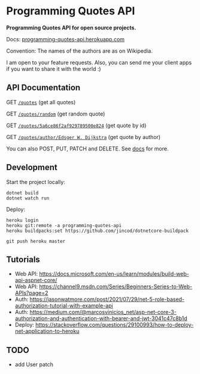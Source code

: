 # Programming Quotes API

**Programming Quotes API for open source projects.**

Docs: [programming-quotes-api.herokuapp.com](https://programming-quotes-api.herokuapp.com)

Convention: The names of the authors are as on Wikipedia.

I am open to your feature requests. Also, you can send me your client apps if you want to share it with the world :)

## API Documentation

GET [`/quotes`](https://programming-quotes-api.herokuapp.com/quotes) (get all quotes)

GET [`/quotes/random`](https://programming-quotes-api.herokuapp.com/quotes/random) (get random quote)

GET [`/quotes/5a6ce86f2af929789500e824`](https://programming-quotes-api.herokuapp.com/quotes/5a6ce86f2af929789500e824) (get quote by id)

GET [`/quotes/author/Edsger W. Dijkstra`](https://programming-quotes-api.herokuapp.com/quotes/author/Edsger%20W.%20Dijkstra) (get quote by author)

You can also POST, PUT, PATCH and DELETE. See [docs](https://https://programming-quotes-api.herokuapp.com) for more.

## Development

Start the project locally:

```
dotnet build
dotnet watch run
```

Deploy:

```
heroku login
heroku git:remote -a programming-quotes-api
heroku buildpacks:set https://github.com/jincod/dotnetcore-buildpack

git push heroku master
```

## Tutorials

- Web API: https://docs.microsoft.com/en-us/learn/modules/build-web-api-aspnet-core/
- Web API: https://channel9.msdn.com/Series/Beginners-Series-to-Web-APIs?page=2
- Auth: https://jasonwatmore.com/post/2021/07/29/net-5-role-based-authorization-tutorial-with-example-api
- Auth: https://medium.com/@marcosvinicios_net/asp-net-core-3-authorization-and-authentication-with-bearer-and-jwt-3041c47c8b1d
- Deploy: https://stackoverflow.com/questions/29100993/how-to-deploy-net-application-to-heroku

## TODO

- add User patch
